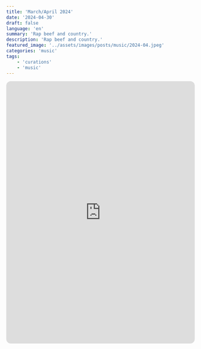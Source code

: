 ```yaml
---
title: 'March/April 2024'
date: '2024-04-30'
draft: false
language: 'en'
summary: 'Rap beef and country.'
description: 'Rap beef and country.'
featured_image: '../assets/images/posts/music/2024-04.jpeg'
categories: 'music'
tags:
    - 'curations'
    - 'music'
---
```

<!-- @format -->
<iframe
    style="border-radius:12px"
    src="https://open.spotify.com/embed/playlist/6SN9iVIKArE7c0POVxaCQj?utm_source=generator"
    width="100%"
    height="700"
    frameBorder="0"
    allowfullscreen=""
    allow="
        autoplay;
        clipboard-write;
        encrypted-media;
        fullscreen;
        picture-in-picture
    "
    loading="lazy"
    ></iframe>

